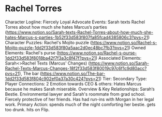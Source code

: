 # Rachel Torres

Character Logline: Fiercely Loyal Advocate
Events: Sarah texts Rachel Torres about how much she hates Marcus‘s parties (https://www.notion.so/Sarah-texts-Rachel-Torres-about-how-much-she-hates-Marcus-s-parties-1b52f33d583f807fa85fcad4385806c3?pvs=21)
Character Puzzles: Rachel's Mojito puzzle (https://www.notion.so/Rachel-s-Mojito-puzzle-1dd2f33d583f80a5aac2d0ec48bc7fb3?pvs=21)
Owned Elements: Rachel's purse (https://www.notion.so/Rachel-s-purse-1dd2f33d583f8018ba42f7f3a3c8f47f?pvs=21)
Associated Elements: Sarah<>Rachel Texts (Marcus' Changes) (https://www.notion.so/Sarah-Rachel-Texts-Marcus-Changes-18f2f33d583f80019c97c6f1c9d80acc?pvs=21), The bar (https://www.notion.so/The-bar-1dd2f33d583f804c902ef0a37a30c424?pvs=21)
Tier: Secondary
Type: Player
Connections: 2
Emotion towards CEO & others: Hates Marcus because he makes Sarah miserable. 
Overview & Key Relationships: Sarah‘s Bestie. Environmental lawyer and Sarah's roommate from grad school. Fiercely protective of her friends. Has had run-ins with Morgan in her legal work. 
Primary Action: spends much of the night comforting her bestie. gets too drunk. hits on Flip.